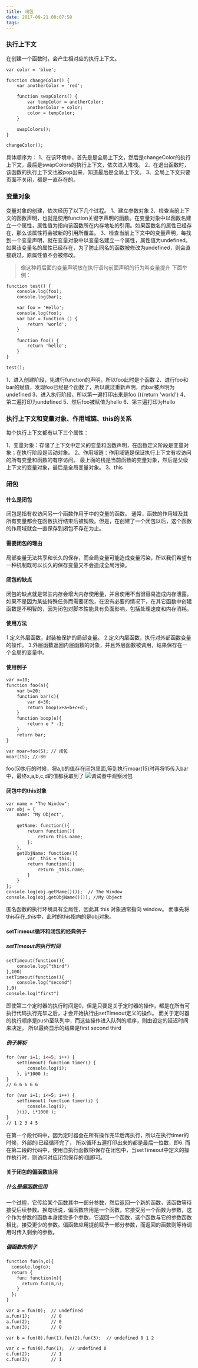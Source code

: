 ```yaml
---
title: 闭包
date: 2017-09-21 00:07:58
tags:
---
```

### 执行上下文
在创建一个函数时，会产生相对应的执行上下文。
```HTML
var color = 'blue';

function changeColor() {
    var anotherColor = 'red';

    function swapColors() {
        var tempColor = anotherColor;
        anotherColor = color;
        color = tempColor;
    }

    swapColors();
}

changeColor();
```
具体顺序为：
1、在该环境中，首先是是全局上下文，然后是changeColor的执行上下文，最后是swapColors的执行上下文，依次进入堆栈。
2、在退出函数时，该函数的执行上下文也被pop出来，知道最后是全局上下文。
3、全局上下文只要页面不关闭，都是一直存在的。
### 变量对象
变量对象的创建，依次经历了以下几个过程。
1、建立参数对象
2、检查当前上下文的函数声明，也就是使用function关键字声明的函数。在变量对象中以函数名建立一个属性，属性值为指向该函数所在内存地址的引用。如果函数名的属性已经存在，那么该属性将会被新的引用所覆盖。
3、检查当前上下文中的变量声明，每找到一个变量声明，就在变量对象中以变量名建立一个属性，属性值为undefined。如果该变量名的属性已经存在，为了防止同名的函数被修改为undefined，则会直接跳过，原属性值不会被修改。
>像这种将后面的变量声明放在执行语句前面声明的行为叫变量提升
下面举例：
```HTML
function test() {
    console.log(foo);
    console.log(bar);

    var foo = 'Hello';
    console.log(foo);
    var bar = function () {
        return 'world';
    }

    function foo() {
        return 'hello';
    }
}

test();
```
1、进入创建阶段，先进行function的声明，所以foo此时是个函数
2、进行foo和bar的赋值，发现foo已经是个函数了，所以跳过重新声明，而bar被声明为undefined
3、进入执行阶段，所以第一遍打印出来是foo (){return 'world'}
4、第二遍打印为undefined
5、然后foo被赋值为hello
6、第三遍打印为Hello
### 执行上下文和变量对象、作用域链、this的关系
每个执行上下文都有以下三个属性：

1、变量对象：存储了上下文中定义的变量和函数声明，在函数定义阶段是变量对象；在执行阶段是活动对象。
2、作用域链：作用域链是保证执行上下文有权访问的所有变量和函数的有序访问。 最上面的栈是当前函数的变量对象，然后是父级上下文的变量对象，最后是全局变量对象。
3、this
### 闭包
#### 什么是闭包
闭包是指有权访问另一个函数作用于中的变量的函数。
通常，函数的作用域及其所有变量都会在函数执行结束后被销毁。但是，在创建了一个闭包以后，这个函数的作用域就会一直保存到闭包不存在为止。
#### 需要闭包的理由
局部变量无法共享和长久的保存，而全局变量可能造成变量污染，所以我们希望有一种机制既可以长久的保存变量又不会造成全局污染。
#### 闭包的缺点
闭包的缺点就是常驻内存会增大内存使用量，并且使用不当很容易造成内存泄露。
如果不是因为某些特殊任务而需要闭包，在没有必要的情况下，在其它函数中创建函数是不明智的，因为闭包对脚本性能具有负面影响，包括处理速度和内存消耗。
#### 使用方法
1.定义外层函数，封装被保护的局部变量。 
2.定义内层函数，执行对外部函数变量的操作。 
3.外层函数返回内层函数的对象，并且外层函数被调用，结果保存在一个全局的变量中。
#### 使用例子
```HTML
var x=10;
function foo(a){
    var b=20;
    function bar(c){
        var d=30;
        return boop(x+a+b+c+d);
    }
    function boop(e){
        return e * -1;
    }
    return bar;
}

var moar=foo(5); // 闭包
moar(15); //-80
```
foo(5)执行的时候，将a,b的值存在闭包里面,等到执行moar(15)时再将15传入bar中，最终x,a,b,c,d的值都获取到了
![](/img/closure.png '调试器中观察闭包')

#### 闭包中的this对象
```HTML
var name = "The Window";
var obj = {
    name: "My Object",
  
    getName: function(){
        return function(){
            return this.name;
        };
    },
    getObjName: function(){
        var _this = this;
        return function(){
            return _this.name;
        }
    }
};
console.log(obj.getName()());  // The Window
console.log(obj.getObjName()()); //My Object
```
匿名函数的执行环境具有全局性，因此其 this 对象通常指向 window。
而事先将this存在_this中，此时的this指向的是obj对象。
#### setTimeout循环和闭包的经典例子

##### setTimeout的执行时间
```HTML
setTimeout(function(){
    console.log("third")
},100)
setTimeout(function(){
    console.log("second")
},0)
console.log("first")
```
即使第二个定时器的执行时间是0，但是只要是关于定时器的操作，都是在所有可执行代码执行完毕之后，才会开始执行由setTimeout定义的操作。
而关于定时器的执行顺序是push至队列中，而这些操作进入队列的顺序，则由设定的延迟时间来决定。
所以最终显示的结果是first second third
##### 例子解析
```HTML
for (var i=1; i<=5; i++) { 
    setTimeout( function timer() {
        console.log(i);
    }, i*1000 );
}
// 6 6 6 6 6
```
```HTML
for (var i=1; i<=5; i++) { 
    setTimeout( function timer(i) {
        console.log(i);
    }(i), i*1000 );
}
// 1 2 3 4 5
```
在第一个段代码中，因为定时器会在所有操作完毕后再执行，所以在执行timer的时候，外部的i已经循环完了，
所以循环五遍打印出来的都是最后一位数，即6.
而在第二段的代码中，使用自执行函数将i保存在闭包中，当setTimeout中定义的操作执行时，则访问对应闭包保存的i值即可。
#### 关于闭包的偏函数应用
##### 什么是偏函数应用
一个过程，它传给某个函数其中一部分参数，然后返回一个新的函数，该函数等待接受后续参数。换句话说，偏函数应用是一个函数，它接受另一个函数为参数，这个作为参数的函数本身接受多个参数，它返回一个函数，这个函数与它的参数函数相比，接受更少的参数。偏函数应用提前赋予一部分参数，而返回的函数则等待调用时传入剩余的参数。
##### 偏函数的例子
```HTML
function fun(n,o){
  console.log(o);
  return {
    fun: function(m){
      return fun(m,n);
    }
  };
}

var a = fun(0);  // undefined
a.fun(1);        // 0        
a.fun(2);        // 0
a.fun(3);        // 0

var b = fun(0).fun(1).fun(2).fun(3);  // undefined 0 1 2

var c = fun(0).fun(1);  // undefined 0
c.fun(2);        // 1
c.fun(3);        // 1
```